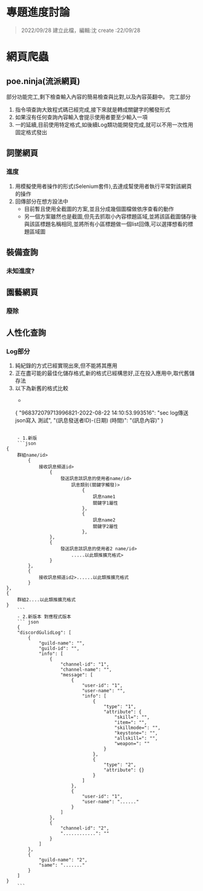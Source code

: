 # 專題進度討論
> 2022/09/28 建立此檔，編輯:沈
> create :22/09/28

# 網頁爬蟲

## poe.ninja(流派網頁)
部分功能完工,剩下檢查輸入內容的簡易檢查與比對,以及內容英翻中。
完工部分
1. 指令項查詢大致程式碼已經完成,接下來就是轉成關鍵字的觸發形式
2. 如果沒有任何查詢內容輸入會提示使用者要至少輸入一項
3. 一的延續,目前使用特定格式,如後續Log類功能開發完成,就可以不用一次性用固定格式發出

## 詞墜網頁
### 進度
1. 用模擬使用者操作的形式(Selenium套件),去達成幫使用者執行平常對該網頁的操作
2. 回傳部分在想方設法中
	- 目前暫且使用全截圖的方案,並且分成幾個圖檔做依序查看的動作
	- 另一個方案雖然也是截圖,但先去抓取小內容標題區域,並將該區截圖儲存後
	與該區標題名稱相同,並將所有小區標題做一個list回傳,可以選擇想看的標題區域圖

## 裝備查詢
### 未知進度?

## 園藝網頁
### 廢除


## 人性化查詢

### Log部分
1. 純紀錄的方式已經實現出來,但不能將其應用
2. 正在盡可能的最佳化儲存格式,新的格式已經構思好,正在投入應用中,取代舊儲存法
3. 以下為新舊的格式比較
	- ```
	{
    	"968372079713996821-2022-08-22 14:10:53.993516": "sec log傳送 json寫入 測試",
    	"(訊息發送者ID)-(日期) (時間)": "(訊息內容)"
}
```

	- 1.新版
	```json
{
	群組name/id>
		{
			接收訊息頻道id>
				{
					發送訊息該訊息的使用者name/id>
						訊息類別(關鍵字觸發)>
							{
								訊息name1
								關鍵字1屬性
							},
							{
								訊息name2
								關鍵字2屬性
							},
				},
				{
					發送訊息該訊息的使用者2 name/id>
						.....以此類推擴充格式>
				}
		},
		{
			接收訊息頻道id2>......以此類推擴充格式
		}
},
{
	群組2....以此類推擴充格式
}
	```
	- 2.新版本 對應程式版本
	``` json
	{
    "discordGulidLog": [
        {
            "guild-name": "",
            "guild-id": "",
            "info": [
                {
                    "channel-id": "1",
                    "channel-name": "",
                    "message": [
                        {
                            "user-id": "1",
                            "user-name": "",
                            "info": [
                                {
                                    "type": "1",
                                    "attribute": {
                                        "skill=": "",
                                        "item=": "",
                                        "skillmode=": "",
                                        "keystone=": "",
                                        "allskill=": "",
                                        "weapon=": ""
                                    }
                                },
                                {
                                    "type": "2",
                                    "attribute": {}
                                }
                            ]
                        },
                        {
                            "user-id": "1",
                            "user-name": "......"
                        }
                    ]
                },
                {
                    "channel-id": "2",
                    "............": ""
                }
            ]
        },
        {
            "guild-name": "2",
            "same": "......."
        }
    ]
}
	```



